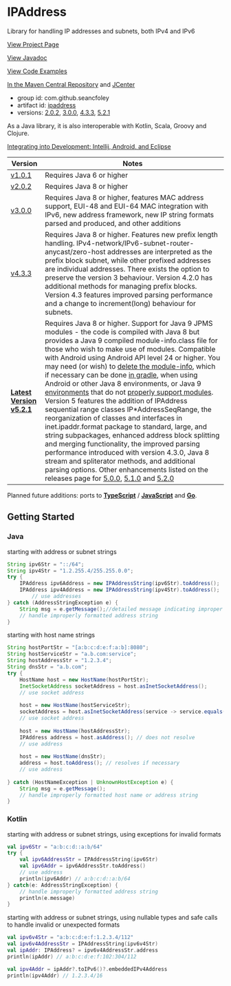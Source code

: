 # IPAddress
Library for handling IP addresses and subnets, both IPv4 and IPv6

[View Project Page](https://seancfoley.github.io/IPAddress/)

[View Javadoc](https://seancfoley.github.io/IPAddress/IPAddress/apidocs/)

[View Code Examples](https://github.com/seancfoley/IPAddress/wiki/Code-Examples)

[In the Maven Central Repository](https://repo1.maven.org/maven2/com/github/seancfoley/ipaddress/) and [JCenter](https://bintray.com/bintray/jcenter/com.github.seancfoley%3Aipaddress)
- group id: com.github.seancfoley
- artifact id: [ipaddress](https://search.maven.org/search?q=ipaddress)
- versions: [2.0.2](https://search.maven.org/artifact/com.github.seancfoley/ipaddress/2.0.2/jar), [3.0.0](https://search.maven.org/artifact/com.github.seancfoley/ipaddress/3.0.0/jar), [4.3.3](https://search.maven.org/artifact/com.github.seancfoley/ipaddress/4.3.3/jar), [5.2.1](https://search.maven.org/artifact/com.github.seancfoley/ipaddress/5.2.1/jar)

As a Java library, it is also interoperable with Kotlin, Scala, Groovy and Clojure.

[Integrating into Development: Intellij, Android, and Eclipse](https://github.com/seancfoley/IPAddress/wiki/Development-IDEs)

Version | Notes
------- | -------------
[v1.0.1](https://github.com/seancfoley/IPAddress/releases/tag/v1.0.1) | Requires Java 6 or higher
[v2.0.2](https://github.com/seancfoley/IPAddress/releases/tag/v2.0.2) | Requires Java 8 or higher
[v3.0.0](https://github.com/seancfoley/IPAddress/releases/tag/v3.0.0) | Requires Java 8 or higher, features MAC address support, EUI-48 and EUI-64 MAC integration with IPv6, new address framework, new IP string formats parsed and produced, and other additions
[v4.3.3](https://github.com/seancfoley/IPAddress/releases/tag/v4.3.3) | Requires Java 8 or higher.  Features new prefix length handling.  IPv4-network/IPv6-subnet-router-anycast/zero-host addresses are interpreted as the prefix block subnet, while other prefixed addresses are individual addresses. There exists the option to preserve the version 3 behaviour.  Version 4.2.0 has additional methods for managing prefix blocks.  Version 4.3 features improved parsing performance and a change to increment(long) behaviour for subnets.
**[Latest Version v5.2.1](https://github.com/seancfoley/IPAddress/releases/tag/v5.2.1)** | Requires Java 8 or higher.  Support for Java 9 JPMS modules - the code is compiled with Java 8 but provides a Java 9 compiled module-info.class file for those who wish to make use of modules.  Compatible with Android using Android API level 24 or higher.  You may need (or wish) to [delete the module-info](https://github.com/seancfoley/IPAddress/issues/16#issuecomment-452425235), which if necessary can be done [in gradle](https://github.com/seancfoley/IPAddress/issues/16#issuecomment-452564690), when using Android or other Java 8 environments, or Java 9 [environments](https://community.developer.atlassian.com/t/random-resourceconfig-instance-does-not-contain-any-root-resource-classes-exceptions-in-jira-7-and-some-early-jira-8-versions/33897) that do not [properly support modules](https://ecosystem.atlassian.net/browse/AMPS-1509).  Version 5 features the addition of IPAddress sequential range classes IP\*AddressSeqRange, the reorganization of classes and interfaces in inet.ipaddr.format package to standard, large, and string subpackages, enhanced address block splitting and merging functionality, the improved parsing performance introduced with version 4.3.0, Java 8 stream and spliterator methods, and additional parsing options.  Other enhancements listed on the releases page for [5.0.0](https://github.com/seancfoley/IPAddress/releases/tag/v5.0.0), [5.1.0](https://github.com/seancfoley/IPAddress/releases/tag/v5.1.0) and [5.2.0](https://github.com/seancfoley/IPAddress/releases/tag/v5.2.0)

Planned future additions: ports to [**TypeScript**](https://www.typescriptlang.org/) / [**JavaScript**](https://www.npmjs.com/) and [**Go**](https://golang.org/).

## Getting Started

### Java

starting with address or subnet strings
```java
String ipv6Str = "::/64";
String ipv4Str = "1.2.255.4/255.255.0.0";
try {
	IPAddress ipv6Address = new IPAddressString(ipv6Str).toAddress();
	IPAddress ipv4Address = new IPAddressString(ipv4Str).toAddress();
        // use addresses
} catch (AddressStringException e) {
	String msg = e.getMessage();//detailed message indicating improper format in address string
	// handle improperly formatted address string
}
```
starting with host name strings
```java
String hostPortStr = "[a:b:c:d:e:f:a:b]:8080";
String hostServiceStr = "a.b.com:service";
String hostAddressStr = "1.2.3.4";
String dnsStr = "a.b.com";
try {
	HostName host = new HostName(hostPortStr);
	InetSocketAddress socketAddress = host.asInetSocketAddress();
	// use socket address
	        
	host = new HostName(hostServiceStr);
	socketAddress = host.asInetSocketAddress(service -> service.equals("service") ? 100 : null);
	// use socket address
	        
	host = new HostName(hostAddressStr);
	IPAddress address = host.asAddress(); // does not resolve
	// use address
	        
	host = new HostName(dnsStr);
	address = host.toAddress(); // resolves if necessary
	// use address
	        
} catch (HostNameException | UnknownHostException e) {
	String msg = e.getMessage();
	// handle improperly formatted host name or address string
}
```
### Kotlin

starting with address or subnet strings, using exceptions for invalid formats
```kotlin
val ipv6Str = "a:b:c:d::a:b/64"
try {
	val ipv6AddressStr = IPAddressString(ipv6Str)
	val ipv6Addr = ipv6AddressStr.toAddress()
	// use address
	println(ipv6Addr) // a:b:c:d::a:b/64
} catch(e: AddressStringException) {
	// handle improperly formatted address string
	println(e.message)
}
```
 starting with address or subnet strings, using nullable types and safe calls to handle invalid or unexpected formats
```kotlin
val ipv6v4Str = "a:b:c:d:e:f:1.2.3.4/112"
val ipv6v4AddressStr = IPAddressString(ipv6v4Str)
val ipAddr: IPAddress? = ipv6v4AddressStr.address
println(ipAddr) // a:b:c:d:e:f:102:304/112

val ipv4Addr = ipAddr?.toIPv6()?.embeddedIPv4Address
println(ipv4Addr) // 1.2.3.4/16
```
